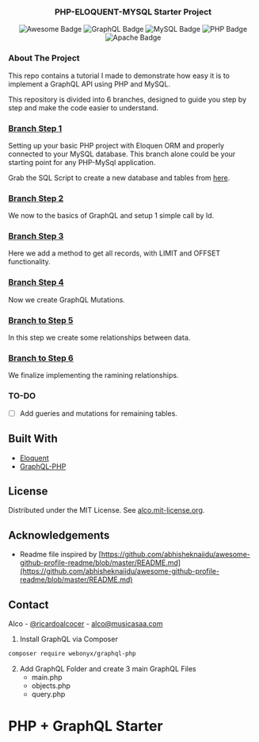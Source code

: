 
  <h3 align="center">PHP-ELOQUENT-MYSQL Starter Project</h3>


  <div align="center">
    <img src="https://cdn.rawgit.com/sindresorhus/awesome/d7305f38d29fed78fa85652e3a63e154dd8e8829/media/badge.svg" alt="Awesome Badge"/>
    <img src="https://img.shields.io/badge/-GraphQL-E10098?style=flat-square&logo=graphql" alt="GraphQL Badge"/>
    <img src="https://img.shields.io/badge/-MySQL-black?style=flat-square&logo=mysql" alt="MySQL Badge">
    <img src="https://img.shields.io/badge/-PHP-blue?style=flat-square&logo=php" alt="PHP Badge">
    <img src="https://img.shields.io/badge/-apache-red?style=flat-square&logo=apache" alt="Apache Badge">
</div>

</p>

<!-- ABOUT THE PROJECT -->
### About The Project

This repo contains a tutorial I made to demonstrate how easy it is to implement a GraphQL API using PHP and MySQL.

This repository is divided into 6 branches, designed to guide you step by step and make the code easier to understand.

### [Branch Step 1](https://github.com/ricardoalcocer/php_graphql/tree/step1)

Setting up your basic PHP project with Eloquen ORM and properly connected to your MySQL database.  This branch alone could be your starting point for any PHP-MySql application.

Grab the SQL Script to create a new database and tables from [here](https://github.com/ricardoalcocer/php_graphql/blob/master/sql/graphqldemo_2021-07-18.sql).


### [Branch Step 2](https://github.com/ricardoalcocer/php_graphql/tree/step2)

We now to the basics of GraphQL and setup 1 simple call by Id.

### [Branch Step 3](https://github.com/ricardoalcocer/php_graphql/tree/step3)

Here we add a method to get all records, with LIMIT and OFFSET functionality.

### [Branch Step 4](https://github.com/ricardoalcocer/php_graphql/tree/step4)

Now we create GraphQL Mutations.

### [Branch to Step 5](https://github.com/ricardoalcocer/php_graphql/tree/step5)

In this step we create some relationships between data.

### [Branch to Step 6](https://github.com/ricardoalcocer/php_graphql/tree/step6)

We finalize implementing the ramining relationships.

### TO-DO

- [ ] Add gueries and mutations for remaining tables.

## Built With

* [Eloquent](https://laravel.com/docs/8.x/eloquent)
* [GraphQL-PHP](https://github.com/webonyx/graphql-php)
<!-- LICENSE -->
## License

Distributed under the MIT License. See [alco.mit-license.org](alco.mit-license.org).

## Acknowledgements

* Readme file inspired by [https://github.com/abhisheknaiidu/awesome-github-profile-readme/blob/master/README.md](https://github.com/abhisheknaiidu/awesome-github-profile-readme/blob/master/README.md)


<!-- CONTACT -->
## Contact

Alco - [@ricardoalcocer](https://twitter.com/ricardoalcocer) - alco@musicasaa.com





1. Install GraphQL via Composer

```bash
composer require webonyx/graphql-php
```

2. Add GraphQL Folder and create 3 main GraphQL Files
    - main.php
    - objects.php
    - query.php

# PHP + GraphQL Starter



